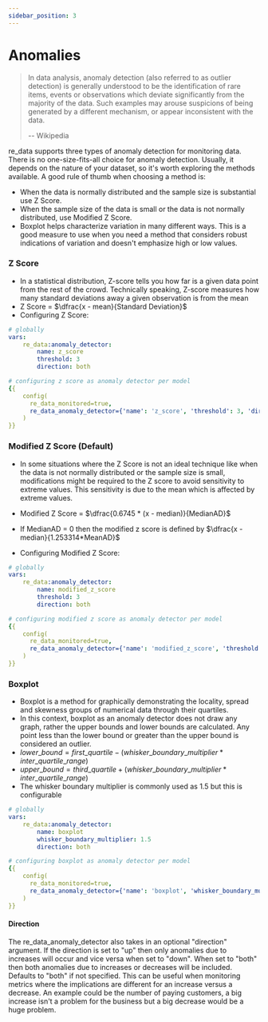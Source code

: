 ```yaml
---
sidebar_position: 3
---
```


# Anomalies

> In data analysis, anomaly detection (also referred to as outlier detection) is generally understood to be the
> identification of rare items, events or observations which deviate significantly from the majority of the data.
> Such examples may arouse suspicions of being generated by a different mechanism, or appear inconsistent with the data.
>
> -- Wikipedia

re_data supports three types of anomaly detection for monitoring data. There is no one-size-fits-all choice for anomaly detection. Usually, it depends on the nature of your dataset, so it's worth exploring the methods available.
A good rule of thumb when choosing a method is:
- When the data is normally distributed and the sample size is substantial use Z Score.
- When the sample size of the data is small or the data is not normally distributed, use Modified Z Score.
- Boxplot helps characterize variation in many different ways. This is a good measure to use when you need a method that considers robust indications of variation and doesn't emphasize high or low values.


### Z Score
- In a statistical distribution, Z-score tells you how far is a given data point from the rest of the crowd. Technically speaking, Z-score measures how many standard deviations away a given observation is from the mean   
- Z Score = $\dfrac{x - mean}{Standard Deviation}$
- Configuring Z Score:
```yaml
# globally
vars:
    re_data:anomaly_detector:
        name: z_score
        threshold: 3
        direction: both

# configuring z score as anomaly detector per model
{{
    config(
      re_data_monitored=true,
      re_data_anomaly_detector={'name': 'z_score', 'threshold': 3, 'direction': 'both'}
    )
}}

```


### Modified Z Score (Default)
- In some situations where the Z Score is not an ideal technique like when the data is not normally distributed or the sample size is small, modifications might be required to the Z score to avoid sensitivity to extreme values. This sensitivity is due to the mean which is affected by extreme values.

- Modified Z Score = $\dfrac{0.6745 * (x - median)}{MedianAD}$
- If MedianAD = 0 then the modified z score is defined by
$\dfrac{x - median}{1.253314*MeanAD}$
- Configuring Modified Z Score:
```yaml
# globally
vars:
    re_data:anomaly_detector:
        name: modified_z_score
        threshold: 3
        direction: both

# configuring modified z score as anomaly detector per model
{{
    config(
      re_data_monitored=true,
      re_data_anomaly_detector={'name': 'modified_z_score', 'threshold': 3, 'direction': 'both'}
    )
}}

```


### Boxplot
- Boxplot is a method for graphically demonstrating the locality, spread and skewness groups of numerical data through their quartiles.
- In this context, boxplot as an anomaly detector does not draw any graph, rather the upper bounds and lower bounds 
are calculated. Any point less than the lower bound or greater than the upper bound is considered an outlier.
- $lower\_bound = first\_quartile - (whisker\_boundary\_multiplier * inter\_quartile\_range)$
- $upper\_bound = third\_quartile + (whisker\_boundary\_multiplier * inter\_quartile\_range)$
- The whisker boundary multiplier is commonly used as 1.5 but this is configurable

```yaml
# globally
vars:
    re_data:anomaly_detector:
        name: boxplot
        whisker_boundary_multiplier: 1.5
        direction: both

# configuring boxplot as anomaly detector per model
{{
    config(
      re_data_monitored=true,
      re_data_anomaly_detector={'name': 'boxplot', 'whisker_boundary_multiplier': 1.5, 'direction': 'both'}
    )
}}

```

#### Direction

The re_data_anomaly_detector also takes in an optional "direction" argument. If the direction is set to "up" then only anomalies due to increases will occur and vice versa when set to "down". When set to "both" then both anomalies due to increases or decreases will be included. Defaults to "both" if not specified. This can be useful when monitoring metrics where the implications are different for an increase versus a decrease. An example could be the number of paying customers, a big increase isn't a problem for the business but a big decrease would be a huge problem.
